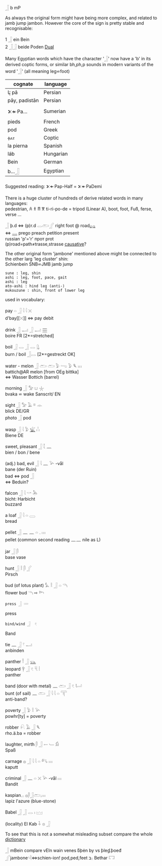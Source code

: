 𓃀 b mP  

As always the original form might have being more complex, and related to jamb jump jambon. However the core of the sign is pretty stable and recognisable:  

1 𓃀 ein Bein  
2 𓃀𓃀 beide Poden [Dual](Dual)  

Many Egyptian words which have the character '𓃀' now have a 'b' in its derived coptic forms, or similar bh,ph,p sounds in modern variants of the word '𓃀' (all meaning leg⋍foot)  

cognate|language  
--|--  
پَا‎ pā| Persian  
pāy, padistān | Persian  
𒉽𒄬Pa… | Sumerian  
pieds | French  
pod | Greek  
ⲫⲁⲧ | Coptic  
la pierna | Spanish  
láb | Hungarian  
Bein | German  
b…𓃀 | Egyptian  

Suggested reading: 𒉽𒄬Pap-Half = 𒉽𒄬PaDemi  

There is a huge cluster of hundreds of derive related words in many languages:  
pedestrian, 𐀴 𐀪 𐀷 𐀆 ti-ri-po-de = tripod (Linear A), boot, foot, Fuß, ferse, verse …  

𓃀 þ.d ⇔ (p)r.d 𓂋𓂧𓂾 right foot @ road[𓈐](𓈐)  
 ⇔ [𓂋](𓂋) prego preach petition present  
russian 'р'='r' прот prot  
(p)road=path≠trasse,strasse [causative](causative)?  

The other original form 'jambone' mentioned above might be connected to the other larg 'leg cluster' shin:  
Schienbein SNB⋍JMB jamb jump  
```  
sune : leg, shin  
ashi : leg, foot, pace, gait  
ashi : leg  
ato-ashi : hind leg (anti-)  
mukouzune : shin, front of lower leg  
```  

used in vocabulary:  

   pay   𓏏  𓃀  𓇋  𓇋  𓏴  
d'bay[[𓏴]] ⇔ pay debit  

   drink   𓃀   𓂝  𓃀   𓂝  𓈗  
boire  FR  [2*=stretched]  

   boil   𓃀 𓂋 𓃀 𓂋 𓊮  
burn / boil 𓃀𓂋  [2*=gestreckt OK]  

   water - melon   𓃀   𓂧   𓂧  𓅱  𓂸  𓅱  𓆰  𓏥  
battich@AR  melon [from OEg bittka]  
⇔ Wasser Bottich (barrel)  

   morning   𓃀  𓅡  𓂓  𓇼  
bvaka ⋍ wake  Sanscrit/ EN  


   sight    𓃀  𓅡  𓄿  𓎼  𓁹  
blick     DE/GR  
photo 𓃀 pod  

   wasp   𓃀  𓇋  𓅱  [𓆤](𓆤)  𓏨  
Biene   DE  

  sweet, pleasant   𓃀  𓇜  𓈖  
bien / bon / bene  

   (adj.) bad, evil   𓃀  𓇋  𓈖  𓅪 -vål  
bane        (der Ruin)  
bad ⇔ pod 𓃀  
⇔ Beduin?  

   falcon   𓃀  𓇋  𓎡  𓅅  
bicht: Harbicht  
buzzard  

   a loaf   𓃀  𓇋  𓏏  𓈀  
bread  

   pellet   𓃀  𓈖  𓈖  𓏏  𓈒  𓏥  
pellet (common second reading 𓈖𓈖 nile as L)  

   jar   𓃀  𓋴  
base vase  

   hunt   𓃀  𓎛  𓋴  𓂾  
Pirsch  

   bud (of lotus plant)   𓅘  𓎛  𓃀  𓏏  𓆹  
flower bud 	𓆹 ⇨ 𓆸  

    press 𓃀 𓄲  
press  

    bind/wind 𓃀  𓏲  
Band  

   tie   𓈖  𓃀  𓍢   𓂝  
anbinden  

   panther   𓍋  𓃀  [𓃮](𓃮)  
   leopard   𓋁  𓃀  𓏲  𓄛  𓏪  
panther  

   band (door with metal)   𓈖   𓂧  𓃀  𓏲   𓂡  
   bunt (of sail)   𓈖   𓂧  𓃀  𓇋  𓇋  𓏏  𓋳  
anti-band?  

   poverty 𓃀 𓅱 𓎛 𓅪  
powhr[ty] = poverty

   robber 𓍯  𓄿  𓃀  𓆰  
rho.ä.ba = robber

   laughter, mirth   𓋴  𓃀  𓍿  𓄑  𓀁  
Spaß  

   carnage   𓐍  𓃀  𓇋  𓇋  𓏏  𓀐  𓏥  
kaputt  

   criminal   𓃀  𓈖  𓏏  𓏴  𓅪 -vål 𓏥  
Bandit  

   kaspian𓈒𓂂   𓐍𓋴𓃀𓂧𓈒𓏥  
lapiz l'azure (blue-stone)  

   Babel   𓃀  𓃀  𓂋  𓏤  𓈉  

   (locality) El Kab   𓇑  𓊖  𓃀  


To see that this is not a somewhat misleading subset compare the whole [dictionary](https://github.com/pannous/hieros/blob/master/dictionaries/my_egyptian_dictionary.txt)  


𓃀 mBein compare vEIn wain venes ƃþėn by  vs ƥleɠ.ƥoeđ 𓂾jambone𓄹𓄻⇔schien-ion! pod,ped,feet  ב𓊪 Bethar 𓉐  
